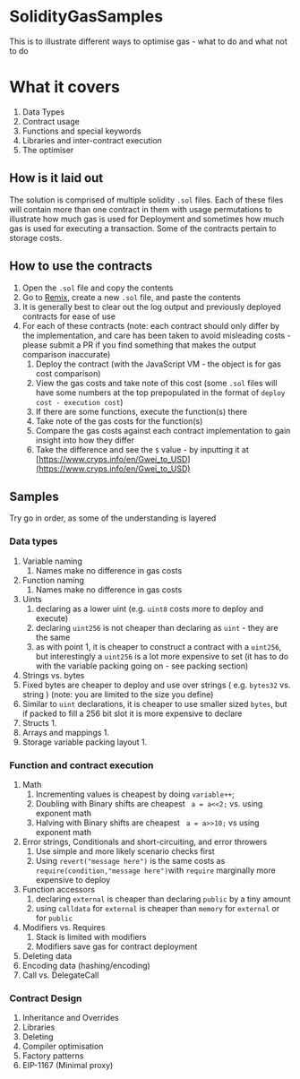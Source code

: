 # SolidityGasSamples
This is to illustrate different ways to optimise gas - what to do and what not to do

# What it covers
1. Data Types
2. Contract usage
3. Functions and special keywords
4. Libraries and inter-contract execution
5. The optimiser

## How is it laid out

The solution is comprised of multiple solidity `.sol` files. Each of these files will contain more than one contract in them with usage permutations to illustrate how much gas is used for Deployment and sometimes how much gas is used for executing a transaction. Some of the contracts pertain to storage costs.

## How to use the contracts

1. Open the `.sol` file and copy the contents
2. Go to [Remix](https://remix.ethereum.org/), create a new `.sol` file, and paste the contents
3. It is generally best to clear out the log output and previously deployed contracts for ease of use
4. For each of these contracts (note: each contract should only differ by the implementation, and care has been taken to avoid misleading costs - please submit a PR if you find something that makes the output comparison inaccurate)
   1. Deploy the contract (with the JavaScript VM - the object is for gas cost comparison)
   2. View the gas costs and take note of this cost (some `.sol` files will have some numbers at the top prepopulated in the format of `deploy cost - execution cost`)
   3. If there are some functions, execute the function(s) there
   4. Take note of the gas costs for the function(s)
   5. Compare the gas costs against each contract implementation to gain insight into how they differ
   6. Take the difference and see the `$` value - by inputting it at [https://www.cryps.info/en/Gwei_to_USD](https://www.cryps.info/en/Gwei_to_USD) 

## Samples

Try go in order, as some of the understanding is layered

### Data types

1. Variable naming
   1. Names make no difference in gas costs
2. Function naming
   1. Names make no difference in gas costs
3. Uints
   1. declaring as a lower uint (e.g. `uint8` costs more to deploy and execute)
   2. declaring `uint256` is not cheaper than declaring as `uint` - they are the same
   3. as with point 1, it is cheaper to construct a contract with a `uint256`, but interestingly a `uint256` is a lot more expensive to set (it has to do with the variable packing going on - see packing section)
4.  Strings vs. bytes
   1. Fixed bytes are cheaper to deploy and use over strings ( e.g. `bytes32` vs. string ) (note: you are limited to the size you define)
   2. Similar to `uint` declarations, it is cheaper to use smaller sized `bytes`, but if packed to fill a 256 bit slot it is more expensive to declare
5. Structs
   1. 
6. Arrays and mappings
   1. 
7. Storage variable packing layout
   1. 



### Function and contract execution

1. Math
   1. Incrementing values is cheapest by doing `variable++`;
   2. Doubling with Binary shifts are cheapest ` a = a<<2;` vs. using exponent math 
   3. Halving with Binary shifts are cheapest ` a = a>>10;` vs using exponent math
2. Error strings, Conditionals and short-circuiting, and error throwers
   1. Use simple and more likely scenario checks first
   2. Using `revert("message here")` is the same costs as `require(condition,"message here")`with `require` marginally more expensive to deploy
3. Function accessors
   1. declaring `external` is cheaper than declaring `public` by a tiny amount 
   2. using `calldata` for `external` is cheaper than `memory` for `external` or for `public` 
4. Modifiers vs. Requires
   1. Stack is limited with modifiers
   2. Modifiers save gas for contract deployment
5. Deleting data
6. Encoding data (hashing/encoding)
7. Call vs. DelegateCall

### Contract Design

1. Inheritance and Overrides
2. Libraries
3. Deleting 
4. Compiler optimisation
5. Factory patterns
6. EIP-1167 (Minimal proxy)

# 
